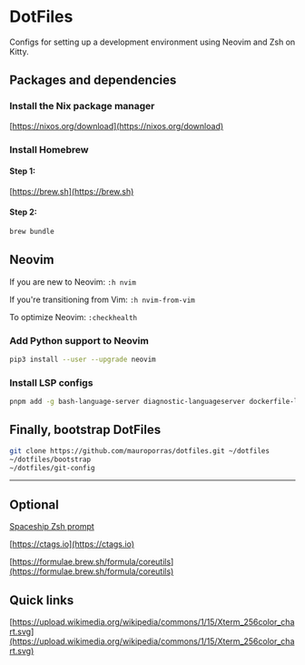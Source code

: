 # DotFiles

Configs for setting up a development environment using Neovim and Zsh on Kitty.

## Packages and dependencies

### Install the Nix package manager

[https://nixos.org/download](https://nixos.org/download)

### Install Homebrew

#### Step 1:

[https://brew.sh](https://brew.sh)

#### Step 2:

```bash
brew bundle
```

## Neovim

If you are new to Neovim: `:h nvim`

If you're transitioning from Vim: `:h nvim-from-vim`

To optimize Neovim: `:checkhealth`

### Add Python support to Neovim

```bash
pip3 install --user --upgrade neovim
```

### Install LSP configs

```bash
pnpm add -g bash-language-server diagnostic-languageserver dockerfile-language-server-nodejs neovim prettier stylelint-lsp svelte-language-server @tailwindcss/language-server typescript typescript-language-server vscode-langservers-extracted yaml-language-server
```

## Finally, bootstrap DotFiles

```bash
git clone https://github.com/mauroporras/dotfiles.git ~/dotfiles
~/dotfiles/bootstrap
~/dotfiles/git-config
```

---

## Optional

[Spaceship Zsh prompt](https://github.com/spaceship-prompt/spaceship-prompt#installing)

[https://ctags.io](https://ctags.io)

[https://formulae.brew.sh/formula/coreutils](https://formulae.brew.sh/formula/coreutils)

## Quick links

[https://upload.wikimedia.org/wikipedia/commons/1/15/Xterm_256color_chart.svg](https://upload.wikimedia.org/wikipedia/commons/1/15/Xterm_256color_chart.svg)
